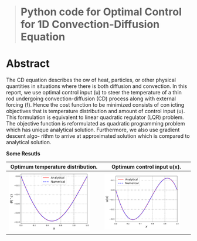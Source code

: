 > # Python code for Optimal Control for 1D Convection-Diffusion Equation

# Abstract
The CD equation describes the ow of heat, particles, or other physical quantities in
situations where there is both diffusion and convection. In this report, we use optimal
control input (u) to steer the temperature of a thin rod undergoing convection-diffusion
(CD) process along with external forcing (f). Hence the cost function to be minimized
consists of con icting objectives that is temperature distribution and amount of
control input (u). This formulation is equivalent to linear quadratic regulator (LQR)
problem. The objective function is reformulated as quadratic programming problem
which has unique analytical solution. Furthermore, we also use gradient descent algo-
rithm to arrive at approximated solution which is compared to analytical solution.


**Some Resutls**

Optimum temperature distribution. |  Optimum control input u(x).
----- | -----
<img src="b11.pdf" width="90%">| <img src="b13.pdf" width="90%" >

